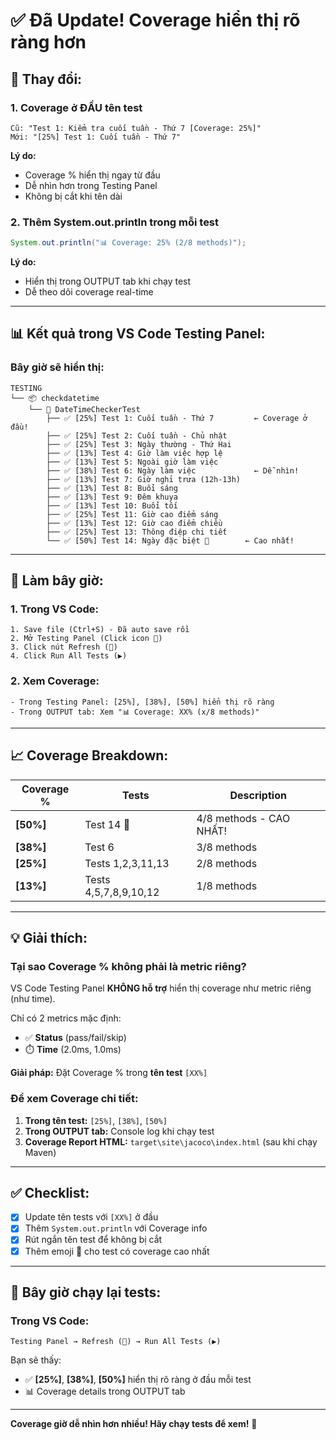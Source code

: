 # ✅ Đã Update! Coverage hiển thị rõ ràng hơn

## 🎯 Thay đổi:

### 1. Coverage ở ĐẦU tên test
```
Cũ: "Test 1: Kiểm tra cuối tuần - Thứ 7 [Coverage: 25%]"
Mới: "[25%] Test 1: Cuối tuần - Thứ 7"
```

**Lý do:** 
- Coverage % hiển thị ngay từ đầu
- Dễ nhìn hơn trong Testing Panel
- Không bị cắt khi tên dài

### 2. Thêm System.out.println trong mỗi test
```java
System.out.println("📊 Coverage: 25% (2/8 methods)");
```

**Lý do:**
- Hiển thị trong OUTPUT tab khi chạy test
- Dễ theo dõi coverage real-time

---

## 📊 Kết quả trong VS Code Testing Panel:

### Bây giờ sẽ hiển thị:

```
TESTING
└── 📦 checkdatetime
    └── 🧪 DateTimeCheckerTest
        ├── ✅ [25%] Test 1: Cuối tuần - Thứ 7         ← Coverage ở đầu!
        ├── ✅ [25%] Test 2: Cuối tuần - Chủ nhật
        ├── ✅ [25%] Test 3: Ngày thường - Thứ Hai
        ├── ✅ [13%] Test 4: Giờ làm việc hợp lệ
        ├── ✅ [13%] Test 5: Ngoài giờ làm việc
        ├── ✅ [38%] Test 6: Ngày làm việc             ← Dễ nhìn!
        ├── ✅ [13%] Test 7: Giờ nghỉ trưa (12h-13h)
        ├── ✅ [13%] Test 8: Buổi sáng
        ├── ✅ [13%] Test 9: Đêm khuya
        ├── ✅ [13%] Test 10: Buổi tối
        ├── ✅ [25%] Test 11: Giờ cao điểm sáng
        ├── ✅ [13%] Test 12: Giờ cao điểm chiều
        ├── ✅ [25%] Test 13: Thông điệp chi tiết
        └── ✅ [50%] Test 14: Ngày đặc biệt 🌟        ← Cao nhất!
```

---

## 🚀 Làm bây giờ:

### 1. Trong VS Code:
```
1. Save file (Ctrl+S) - Đã auto save rồi
2. Mở Testing Panel (Click icon 🧪)
3. Click nút Refresh (🔄)
4. Click Run All Tests (▶️)
```

### 2. Xem Coverage:
```
- Trong Testing Panel: [25%], [38%], [50%] hiển thị rõ ràng
- Trong OUTPUT tab: Xem "📊 Coverage: XX% (x/8 methods)"
```

---

## 📈 Coverage Breakdown:

| Coverage % | Tests | Description |
|------------|-------|-------------|
| **[50%]** | Test 14 🌟 | 4/8 methods - CAO NHẤT! |
| **[38%]** | Test 6 | 3/8 methods |
| **[25%]** | Tests 1,2,3,11,13 | 2/8 methods |
| **[13%]** | Tests 4,5,7,8,9,10,12 | 1/8 methods |

---

## 💡 Giải thích:

### Tại sao Coverage % không phải là metric riêng?

VS Code Testing Panel **KHÔNG hỗ trợ** hiển thị coverage như metric riêng (như time).

Chỉ có 2 metrics mặc định:
- ✅ **Status** (pass/fail/skip)
- ⏱️ **Time** (2.0ms, 1.0ms)

**Giải pháp:** Đặt Coverage % trong **tên test** `[XX%]`

### Để xem Coverage chi tiết:

1. **Trong tên test:** `[25%]`, `[38%]`, `[50%]`
2. **Trong OUTPUT tab:** Console log khi chạy test
3. **Coverage Report HTML:** `target\site\jacoco\index.html` (sau khi chạy Maven)

---

## ✅ Checklist:

- [x] Update tên tests với `[XX%]` ở đầu
- [x] Thêm `System.out.println` với Coverage info
- [x] Rút ngắn tên test để không bị cắt
- [x] Thêm emoji 🌟 cho test có coverage cao nhất

---

## 🎯 Bây giờ chạy lại tests:

### Trong VS Code:
```
Testing Panel → Refresh (🔄) → Run All Tests (▶️)
```

Bạn sẽ thấy:
- ✅ **[25%]**, **[38%]**, **[50%]** hiển thị rõ ràng ở đầu mỗi test
- 📊 Coverage details trong OUTPUT tab

---

**Coverage giờ dễ nhìn hơn nhiều! Hãy chạy tests để xem!** 🎉
